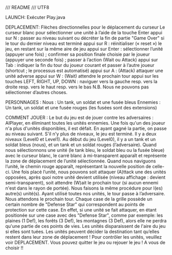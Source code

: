 /// README /// UTF8

LAUNCH:
Exécuter Play.java

DEPLACEMENT:
Flèches directionnelles pour le déplacement du curseur 
Le curseur blanc pour sélectionner une unité à l’aide de la touche Enter
appui sur N : passer au niveau suivant ou décréter la fin de partie "Game Over" si le tour du dernier niveau est terminé
appui sur R : réinitialiser (« reset ») le jeu, en restant sur la même aire de jeu
appui sur Enter : sélectionner l’unité (appuyer une fois) ; confirmer sa position finale choisie par le joueur (appuyer une seconde fois) ; passer à l’action (Wait ou Attack)
appui sur Tab : indiquer la fin du tour du joueur courant et passer à l’autre joueur (shortcut ; le processus est automatisé)
appui sur A : (Attack) attaquer une unité adverse
appui sur W : (Wait) attendre le prochain tour
appui sur les touches LEFT, RIGHT, UP, DOWN : naviguer vers la gauche resp. vers la droite resp. vers le haut resp. vers le bas
N.B. Nous ne pouvons pas sélectionner d’autres choses.

PERSONNAGES :
Nous : Un tank, un soldat et une fusée bleus
Ennemies : Un tank, un soldat et une fusée rouges
		(les fusées sont des extensions)

COMMENT JOUER :
Le but du jeu est de jouer contre les adversaires : AIPlayer, en éliminant toutes les unités ennemies. Une fois qu'un des joueur n'a plus d'unités disponibles, il est défait. En ayant gagné la partie, on passe au niveau suivant. S'il n'y plus de niveaux, le jeu est terminé.
Il y a deux niveaux (Level0 et Level1). 
Au début du jeu (Level0), il y a un tank et un soldat bleus (nous), et un tank et un soldat rouges (l’adversaire). 
Quand nous sélectionnons une unité (le tank bleu, le soldat bleu ou la fusée bleue) avec le curseur blanc, le carré blanc à mi-transparent apparaît et représente la zone de déplacement de l’unité sélectionnée. 
Quand nous naviguons l’unité, le chemin rouge apparaît, représentant la nouvelle position de celle-ci. Une fois placé l’unité, nous pouvons soit attaquer (A)ttack une des unités opposées, après quoi notre unité devient utilisée (niveau affichage : devient semi-transparent), soit attendre (W)ait le prochain tour (si aucun ennemi n'est dans le rayon de portée). Nous faisons la même procédure pour l(es) autre(s) unité(s). Ayant utilisé toutes nos unités, le tour passe à l’adversaire. Nous attendons le prochain tour.
Chaque case de la grille possède un certain nombre de "Defense Star" qui correspondent au points de protection sur cette case. En effet, si une unité se fait attaquer, en étant positionée sur une case avec des "Defense Star", comme par exemple: les plaines (1 Def), les forêts (3 Def), les montagnes (3 Def), alors elle ne perdra qu'une partie de ces points de vies. 
Les unités disparaissent de l'aire du jeu si elles sont tuées. 
Les unités peuvent décider la destination tant qu’elles restent dans leur zone de déplacement !
Pour contrôler les unités, veuillez voir DEPLACEMENT.
Vous pouvez quitter le jeu ou rejouer le jeu ! A vous de choisir !!
